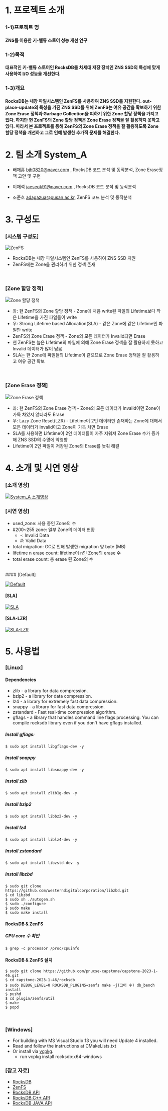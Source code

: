 # 1. 프로젝트 소개
### 1-1)프로젝트 명
#### ZNS를 이용한 키-밸류 스토어 성능 개선 연구

### 1-2)목적
#### 대표적인 키-밸류 스토어인 RocksDB를 차세대 저장 장치인 ZNS SSD의 특성에 맞게 사용하여 I/O 성능을 개선한다.

### 1-3)개요
#### RocksDB는 내장 파일시스템인 ZenFS를 사용하여 ZNS SSD를 지원한다. out-place-update의 특성을 가진 ZNS SSD를 위해 ZenFS는 여유 공간을 확보하기 위한 Zone Erase 정책과 Garbage Collection을 피하기 위한 Zone 할당 정책을 가지고 있다. 하지만 현 ZenFS의 Zone 할당 정책은 Zone Erase 정책을 잘 활용하지 못하고 있다. 따라서 본 프로젝트를 통해 ZenFS의 Zone Erase 정책을 잘 활용하도록 Zone 할당 정책을 개선하고 그로 인해 발생한 추가적 문제를 해결한다.

# 2. 팀 소개 System_A

* 배재홍 bjh0820@naver.com , RocksDB 코드 분석 및 동작분석, Zone Erase정책 고안 및 구현

* 이재석 jaeseok91@naver.com , RocksDB 코드 분석 및 동작분석

* 조준호 adagazua@pusan.ac.kr, ZenFS 코드 분석 및 동작분석

# 3. 구성도
### [시스템 구성도]
![ZenFS](https://github.com/pnucse-capstone/capstone-2023-1-46/assets/81742357/00367071-c2aa-4a59-a629-3f562c4b4cbf)

* RocksDB는 내장 파일시스템인 ZenFS를 사용하여 ZNS SSD 지원
* ZenFS에는 Zone을 관리하기 위한 정책 존재
<br/>

### [Zone 할당 정책]
![Zone 할당 정책](https://github.com/pnucse-capstone/capstone-2023-1-46/assets/81742357/a86d2982-62e6-487d-89e5-4e50969b6f7c)
* 좌: 현 ZenFS의 Zone 할당 정책 - Zone에 처음 write된 파일의 Lifetime보다 작은 Lifetime을 가진 파일들이 write
* 우: Strong Lifetime based Allocation(SLA) - 같은 Zone에 같은 Lifetime인 파일만 write
* ZenFS의 Zone Erase 정책 - Zone의 모든 데이터가 Invalid되면 Erase
* 현 ZenFS는 높은 Lifetime의 파일에 의해 Zone Erase 정책을 잘 활용하지 못하고 Invalid 데이터가 많이 남음
* SLA는 한 Zone에 파일들의 Lifetime이 같으므로 Zone Erase 정책을 잘 활용하고 여유 공간 확보
<br/>

### [Zone Erase 정책]
![Zone Erase 정책](https://github.com/pnucse-capstone/capstone-2023-1-46/assets/81742357/edd81566-970d-4d73-bcbf-aba6b5891c9c)
* 좌: 현 ZenFS의 Zone Erase 정책 - Zone의 모든 데이터가 Invalid이면 Zone이 가득 차있지 않더라도 Erase
* 우: Lazy Zone Reset(LZR) - Lifetime이 2인 데이터만 존재하는 Zone에 대해서 모든 데이터가 Invalid이고 Zone이 가득 차면 Erase
* SLA를 사용하면 Lifetime이 2인 데이터들이 자주 지워져 Zone Erase 수가 증가해 ZNS SSD의 수명에 악영향
* Lifetime이 2인 파일이 저장된 Zone의 Erase를 늦춰 해결

# 4. 소개 및 시연 영상
### [소개 영상]
[![System_A 소개영상](http://img.youtube.com/vi/WlXwOGqMEa8/0.jpg)](https://www.youtube.com/watch?v=WlXwOGqMEa8) 
<br/>

### [시연 영상]

* used_zone: 사용 중인 Zone의 수
* #200~255 zone: 일부 Zone의 데이터 현황
  * -: Invalid Data
  * #: Valid Data
* total migration: GC로 인해 발생한 migration 양 byte (MB)
* lifetime n erase count: lifetime이 n인 Zone의 erase 수
* total erase count: 총 erase 된 Zone의 수
<br/>
#### [Default]

[![Default](http://img.youtube.com/vi/mRMwI-QpY38/0.jpg)](https://www.youtube.com/watch?v=mRMwI-QpY38) 

#### [SLA]
[![SLA](http://img.youtube.com/vi/ownhIZsZFDA/0.jpg)](https://www.youtube.com/watch?v=ownhIZsZFDA) 

#### [SLA-LZR]
[![SLA-LZR](http://img.youtube.com/vi/G5OP8r8xZjY/0.jpg)](https://www.youtube.com/watch?v=G5OP8r8xZjY) 



# 5. 사용법
### [Linux]
#### Dependencies
* zlib - a library for data compression.
* bzip2 - a library for data compression.
* lz4 - a library for extremely fast data compression.
* snappy - a library for fast data compression.
* zstandard - Fast real-time compression algorithm.
* gflags - a library that handles command line flags processing. You can compile rocksdb library even if you don't have gflags installed.
  
##### Install gflags:
```
$ sudo apt install libgflags-dev -y
```
##### Install snappy
```
$ sudo apt install libsnappy-dev -y
```

##### Install zlib
```
$ sudo apt install zlib1g-dev -y
```

##### Install bzip2
```
$ sudo apt install libbz2-dev -y
```

##### Install lz4
```
$ sudo apt install liblz4-dev -y
```

##### Install zstandard
```
$ sudo apt install libzstd-dev -y
```

##### Install libzbd
```
$ sudo git clone https://github.com/westerndigitalcorporation/libzbd.git
$ cd libzbd
$ sudo sh ./autogen.sh
$ sudo ./configure
$ sudo make
$ sudo make install
```

#### RocksDB & ZenFS
##### CPU core 수 확인
```
$ grep -c processor /proc/cpuinfo 
```
#### RocksDB & ZenFS 설치
```
$ sudo git clone https://github.com/pnucse-capstone/capstone-2023-1-46.git
$ cd capstone-2023-1-46/rocksdb
$ sudo DEBUG_LEVEL=0 ROCKSDB_PLUGINS=zenfs make -j(코어 수) db_bench install
$ pushd
$ cd plugin/zenfs/util
$ make
$ popd
```
<br/>

### [Windows]
* For building with MS Visual Studio 13 you will need Update 4 installed.
* Read and follow the instructions at CMakeLists.txt
* Or install via [vcpkg](https://github.com/microsoft/vcpkg).
    * run vcpkg install rocksdb:x64-windows

### [참고 자료]
* [RocksDB](https://github.com/facebook/rocksdb/blob/master/INSTALL.md)
* [ZenFS](https://github.com/westerndigitalcorporation/zenfs)
* [RocksDB API](https://rocksdb.org/docs/getting-started.html)
* [RocksDB C++ API](https://github.com/facebook/rocksdb/tree/main/include/rocksdb)
* [RocksDB JAVA API](https://github.com/facebook/rocksdb/tree/main/java/src/main/java/org/rocksdb)
